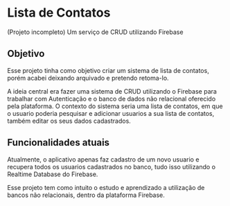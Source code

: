 # Lista de Contatos

(Projeto incompleto) Um serviço de CRUD utilizando Firebase

## Objetivo

Esse projeto tinha como objetivo criar um sistema de lista de contatos, porém acabei deixando arquivado e pretendo retoma-lo.

A ideia central era fazer uma sistema de CRUD utilizando o Firebase para trabalhar com Autenticação e o banco de dados não relacional oferecido pela plataforma. O contexto do sistema seria uma lista de contatos, em que o usuario poderia pesquisar e adicionar usuarios a sua lista de contatos, também editar os seus dados cadastrados.

## Funcionalidades atuais

Atualmente, o aplicativo apenas faz cadastro de um novo usuario e recupera todos os usuarios cadastrados no banco, tudo isso utilizando o Realtime Database do Firebase.

Esse projeto tem como intuito o estudo e aprendizado a utilização de bancos não relacionais, dentro da plataforma Firebase.

